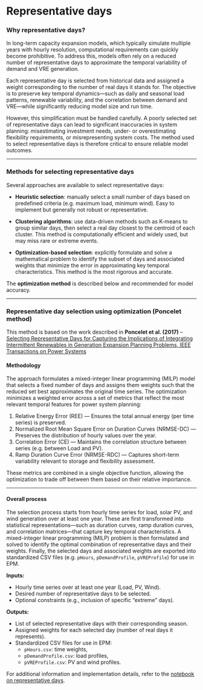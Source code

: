 # Representative days

### Why representative days?

In long-term capacity expansion models, which typically simulate multiple years with hourly resolution, computational requirements can quickly become prohibitive. To address this, models often rely on a reduced number of representative days to approximate the temporal variability of demand and VRE generation.

Each representative day is selected from historical data and assigned a weight corresponding to the number of real days it stands for. The objective is to preserve key temporal dynamics—such as daily and seasonal load patterns, renewable variability, and the correlation between demand and VRE—while significantly reducing model size and run time.

However, this simplification must be handled carefully. A poorly selected set of representative days can lead to significant inaccuracies in system planning: misestimating investment needs, under- or overestimating flexibility requirements, or misrepresenting system costs. The method used to select representative days is therefore critical to ensure reliable model outcomes.

---

### Methods for selecting representative days

Several approaches are available to select representative days:

- **Heuristic selection**: manually select a small number of days based on predefined criteria (e.g. maximum load, minimum wind). Easy to implement but generally not robust or representative.
  
- **Clustering algorithms**: use data-driven methods such as K-means to group similar days, then select a real day closest to the centroid of each cluster. This method is computationally efficient and widely used, but may miss rare or extreme events.

- **Optimization-based selection**: explicitly formulate and solve a mathematical problem to identify the subset of days and associated weights that minimize the error in approximating key temporal characteristics. This method is the most rigorous and accurate.

The **optimization method** is described below and recommended for model accuracy.

---

### Representative day selection using optimization (Poncelet method)


This method is based on the work described in **Poncelet et al. (2017)** – [Selecting Representative Days for Capturing the Implications of Integrating Intermittent Renewables in Generation Expansion Planning Problems, IEEE Transactions on Power Systems](https://github.com/ESMAP-World-Bank-Group/EPM/blob/main/epm/docs/dwld/Poncelet_et_al._-_2017_-_Selecting_Representative_Days.pdf)


#### Methodology

The approach formulates a mixed-integer linear programming (MILP) model that selects a fixed number of days and assigns them weights such that the reduced set best approximates the original time series. The optimization minimizes a weighted error across a set of metrics that reflect the most relevant temporal features for power system planning:
1. Relative Energy Error (REE) — Ensures the total annual energy (per time series) is preserved.
2. Normalized Root Mean Square Error on Duration Curves (NRMSE-DC) — Preserves the distribution of hourly values over the year.
3. Correlation Error (CE) — Maintains the correlation structure between series (e.g. between Load and PV).
4. Ramp Duration Curve Error (NRMSE-RDC) — Captures short-term variability relevant to storage and flexibility assessment.

These metrics are combined in a single objective function, allowing the optimization to trade off between them based on their relative importance.

---

#### Overall process

The selection process starts from hourly time series for load, solar PV, and wind generation over at least one year. These are first transformed into statistical representations—such as duration curves, ramp duration curves, and correlation matrices—that capture key temporal characteristics. A mixed-integer linear programming (MILP) problem is then formulated and solved to identify the optimal combination of representative days and their weights. Finally, the selected days and associated weights are exported into standardized CSV files (e.g. `pHours`, `pDemandProfile`, `pVREProfile`) for use in EPM.

**Inputs:**
- Hourly time series over at least one year (Load, PV, Wind).
- Desired number of representative days to be selected.
- Optional constraints (e.g., inclusion of specific “extreme” days).

**Outputs:**
- List of selected representative days with their corresponding season.
- Assigned weights for each selected day (number of real days it represents).
- Standardized CSV files for use in EPM:
  - `pHours.csv`: time weights,
  - `pDemandProfile.csv`: load profiles,
  - `pVREProfile.csv`: PV and wind profiles.

For additional information and implementation details, refer to the [notebook on representative days](https://esmap-world-bank-group.github.io/EPM/docs/representative_days.html).
